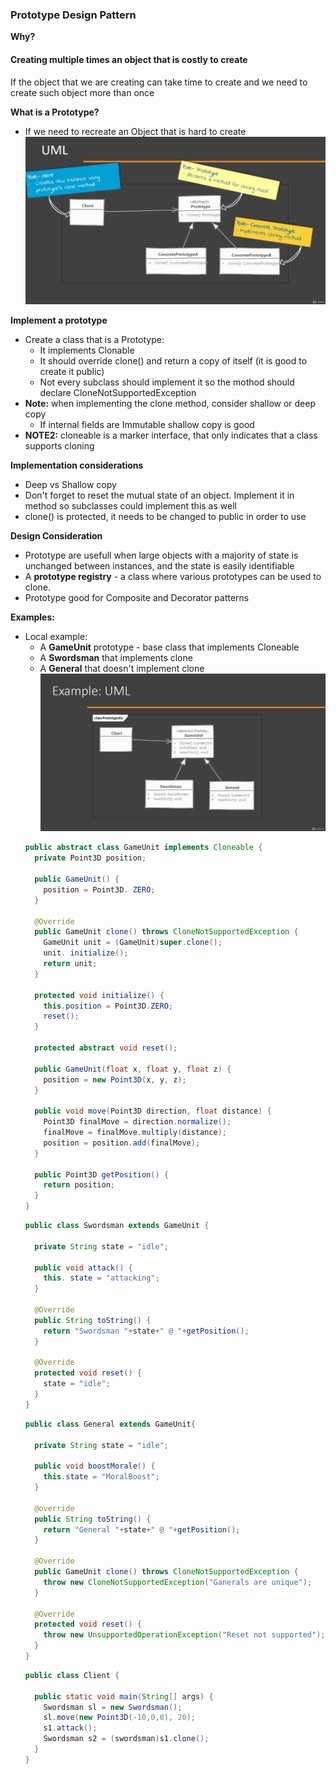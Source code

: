 ### Prototype Design Pattern
**Why?**
#### Creating multiple times an object that is costly to create
If the object that we are creating can take time to create and we need to create such object more than once

**What is a Prototype?**
- If we need to recreate an Object that is hard to create
![UML](/Files/PrototypeDP.png)

**Implement a prototype**
- Create a class that is a Prototype:
  - It implements Clonable
  - It should override clone() and return a copy of itself (it is good to create it public)
  - Not every subclass should implement it so the mothod should declare CloneNotSupportedException
- **Note:** when implementing the clone method, consider shallow or deep copy
  - If internal fields are Immutable shallow copy is good  
- **NOTE2:** cloneable is a marker interface, that only indicates that a class supports cloning

**Implementation considerations**
- Deep vs Shallow copy
- Don't forget to reset the mutual state of an object. Implement it in method so subclasses could implement this as well
- clone() is protected, it needs to be changed to public in order to use

**Design Consideration**
- Prototype are usefull when large objects with a majority of state is unchanged between instances, and the state is easily identifiable
- A **prototype registry** - a class where various prototypes can be used to clone.
- Prototype good for Composite and Decorator patterns

**Examples:**
- Local example:
  - A **GameUnit** prototype - base class that implements Cloneable
  - A **Swordsman** that implements clone
  - A **General** that doesn't implement clone
  ![UML](/Files/PrototypeEmaple.png)
  ```java
  public abstract class GameUnit implements Cloneable {
    private Point3D position;

    public GameUnit() {
      position = Point3D. ZERO;
    }

    @Override
    public GameUnit clone() throws CloneNotSupportedException {
      GameUnit unit = (GameUnit)super.clone();
      unit. initialize();
      return unit;
    }

    protected void initialize() {
      this.position = Point3D.ZERO;
      reset();
    }

    protected abstract void reset();

    public GameUnit(float x, float y, float z) {
      position = new Point3D(x, y, z);
    }

    public void move(Point3D direction, float distance) {
      Point3D finalMove = direction.normalize();
      finalMove = finalMove.multiply(distance);
      position = position.add(finalMove);
    }

    public Point3D getPosition() {
      return position;
    }
  }
  ```
  ```java
  public class Swordsman extends GameUnit {

    private String state = "idle";

    public void attack() {
      this. state = "attacking";
    }

    @Override
    public String toString() {
      return "Swordsman "+state+" @ "+getPosition();
    }
    
    @Override
    protected void reset() {
      state = "idle";
    }
  }
  ```
  ```java
  public class General extends GameUnit{

    private String state = "idle";

    public void boostMorale() {
      this.state = "MoralBoost";
    }

    @override
    public String toString() {
      return "General "+state+" @ "+getPosition();
    }

    @Override
    public GameUnit clone() throws CloneNotSupportedException {
      throw new CloneNotSupportedException("Ganerals are unique");
    }

    @Override
    protected void reset() {
      throw new UnsupportedOperationException("Reset not supported");
    }
  }
  ```
  ```java
  public class Client {

    public static void main(String[] args) {
      Swordsman sl = new Swordsman();
      sl.move(new Point3D(-10,0,0), 20);
      s1.attack();
      Swordsman s2 = (swordsman)s1.clone(); 
    }
  }
  ```